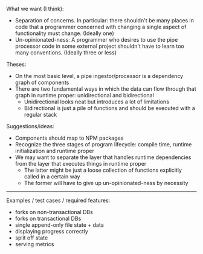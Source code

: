 What we want (I think):
- Separation of concerns. In particular: there shouldn't be many places in code that a programmer concerned with changing a single aspect of functionality must change. (Ideally one)
- Un-opinionated-ness: A programmer who desires to use the pipe processor code in some external project shouldn't have to learn too many conventions. (Ideally three or less)

Theses:
- On the most basic level, a pipe ingestor/processor is a dependency graph of components
- There are two fundamental ways in which the data can flow through that graph in runtime proper: unidirectional and bidirectional
  * Unidirectional looks neat but introduces a lot of limitations
  * Bidirectional is just a pile of functions and should be executed with a regular stack

Suggestions/ideas:
- Components should map to NPM packages
- Recognize the three stages of program lifecycle: compile time, runtime initialization and runtime proper
- We may want to separate the layer that handles runtime dependencies from the layer that executes things in runtime proper
  * The latter might be just a loose collection of functions explicitly called in a certain way
  * The former will have to give up un-opinionated-ness by necessity

------------------

Examples / test cases / required features:
- forks on non-transactional DBs
- forks on transactional DBs
- single append-only file state + data
- displaying progress correctly
- split off state
- serving metrics
